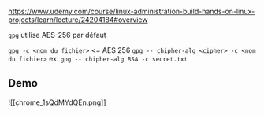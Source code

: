 
https://www.udemy.com/course/linux-administration-build-hands-on-linux-projects/learn/lecture/24204184#overview


`gpg` utilise AES-256 par défaut

`gpg -c <nom du fichier>` <= AES 256
`gpg -- chipher-alg <cipher> -c <nom du fichier>`
ex: `gpg -- chipher-alg RSA -c secret.txt`

## Demo
![[chrome_1sQdMYdQEn.png]]
